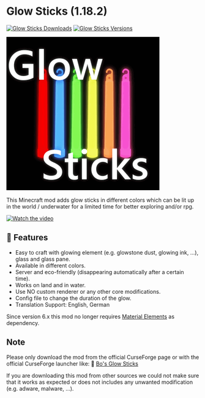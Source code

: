# Glow Sticks (1.18.2)

[![Glow Sticks Downloads](http://cf.way2muchnoise.eu/full_528389_downloads.svg)](https://www.curseforge.com/minecraft/mc-mods/glow-sticks)
[![Glow Sticks Versions](http://cf.way2muchnoise.eu/versions/Minecraft_528389_all.svg)](https://www.curseforge.com/minecraft/mc-mods/glow-sticks)

![Glow Sticks][logo]

This Minecraft mod adds glow sticks in different colors which can be lit up in the world / underwater for a limited time for better exploring and/or rpg.

[![Watch the video](https://img.youtube.com/vi/so-65YewqYw/maxresdefault.jpg)](https://youtu.be/so-65YewqYw)

## 🧪 Features

- Easy to craft with glowing element (e.g. glowstone dust, glowing ink, ...), glass and glass pane.
- Available in different colors.
- Server and eco-friendly (disappearing automatically after a certain time).
- Works on land and in water.
- Use NO custom renderer or any other core modifications.
- Config file to change the duration of the glow.
- Translation Support: English, German

Since version 6.x this mod no longer requires [Material Elements][material-elements] as dependency.

## Note

Please only download the mod from the official CurseForge page or with the official CurseForge launcher like:
🧪 [Bo's Glow Sticks][mod_page]

If you are downloading this mod from other sources we could not make sure that it works as expected or does not includes any unwanted modification (e.g. adware, malware, ...).

[logo]: src/main/resources/logo.png
[material-elements]: https://www.curseforge.com/minecraft/mc-mods/material-elements
[mod_page]: https://www.curseforge.com/minecraft/mc-mods/glow-sticks
